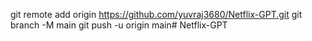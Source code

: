 git remote add origin https://github.com/yuvraj3680/Netflix-GPT.git
git branch -M main
git push -u origin main#   N e t f l i x - G P T  
 